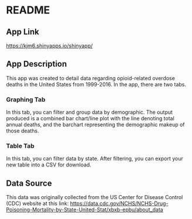 # README

## App Link
https://kjm6.shinyapps.io/shinyapp/

## App Description
This app was created to detail data regarding opioid-related overdose deaths in the United States from 1999-2016. In the app, there are two tabs.

### Graphing Tab
In this tab, you can filter and group data by demographic. The output produced is a combined bar chart/line plot with the line denoting total annual deaths, and the barchart representing the demographic makeup of those deaths. 

### Table Tab
In this tab, you can filter data by state. After filtering, you can export your new table into a CSV for download.

## Data Source
This data was originally collected from the US Center for Disease Control (CDC) website at this link: https://data.cdc.gov/NCHS/NCHS-Drug-Poisoning-Mortality-by-State-United-Stat/xbxb-epbu/about_data
